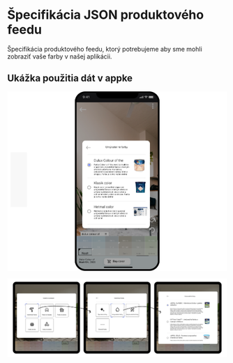 # Špecifikácia JSON produktového feedu

Špecifikácia produktového feedu, ktorý potrebujeme aby sme mohli zobraziť vaše farby v našej aplikácii.


## Ukážka použitia dát v appke

![plot](usage_of_products_in_the_app.png)

![plot](usage_of_categories_in_the_app.png)

